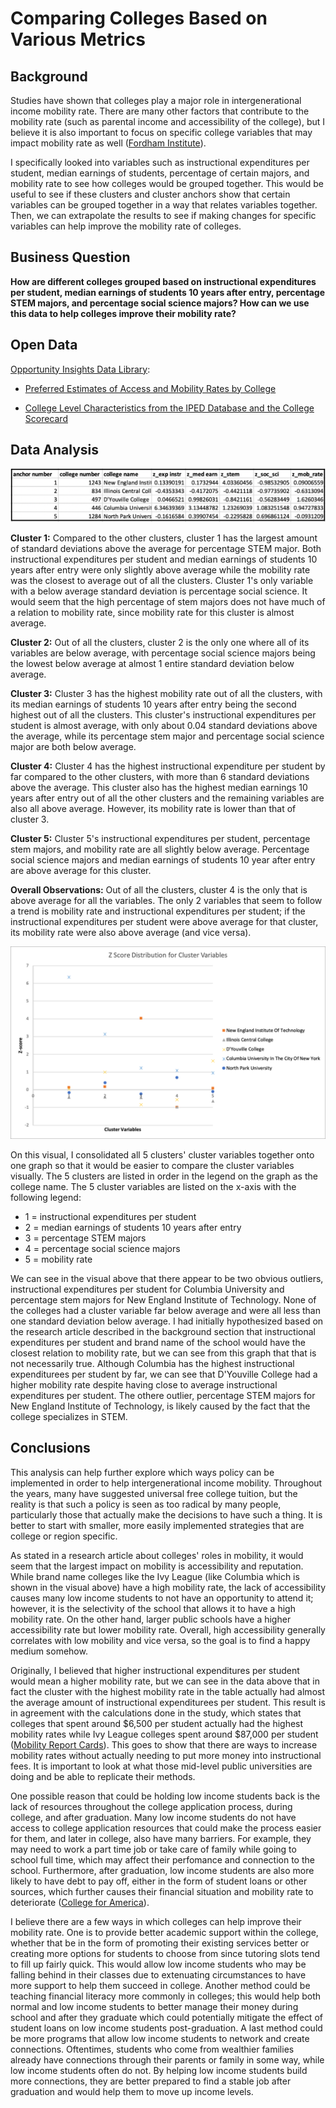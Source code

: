 # Comparing Colleges Based on Various Metrics
## Background
Studies have shown that colleges play a major role in intergenerational income mobility rate. There are many other factors that contribute to the mobility rate (such as parental income and accessibility of the college), but I believe it is also important to focus on specific college variables that may impact mobility rate as well ([Fordham Institute](https://fordhaminstitute.org/national/commentary/how-college-affects-upward-mobility)).

I specifically looked into variables such as instructional expenditures per student, median earnings of students, percentage of certain majors, and mobility rate to see how colleges would be grouped together. This would be useful to see if these clusters and cluster anchors show that certain variables can be grouped together in a way that relates variables together. Then, we can extrapolate the results to see if making changes for specific variables can help improve the mobility rate of colleges.

## Business Question
**How are different colleges grouped based on instructional expenditures per student, median earnings of students 10 years after entry, percentage STEM majors, and percentage social science majors? How can we use this data to help colleges improve their mobility rate?**

## Open Data
[Opportunity Insights Data Library](https://opportunityinsights.org/data/?geographic_level=0&topic=105&paper_id=0#resource-listing):

- [Preferred Estimates of Access and Mobility Rates by College](https://github.com/angelali1479/college-data-cluster-analysis/blob/main/mrc_table1.csv)

- [College Level Characteristics from the IPED Database and the College Scorecard](https://github.com/angelali1479/college-data-cluster-analysis/blob/main/mrc_table10.csv)

## Data Analysis

![alt text](https://github.com/angelali1479/college-data-cluster-analysis/blob/main/Screen%20Shot%202020-10-19%20at%208.12.04%20PM.png)

**Cluster 1:**
Compared to the other clusters, cluster 1 has the largest amount of standard deviations above the average for percentage STEM major. Both instructional expenditures per student and median earnings of students 10 years after entry were only slightly above average while the mobility rate was the closest to average out of all the clusters. Cluster 1's only variable with a below average standard deviation is percentage social science. 
It would seem that the high percentage of stem majors does not have much of a relation to mobility rate, since mobility rate for this cluster is almost average.

**Cluster 2:**
Out of all the clusters, cluster 2 is the only one where all of its variables are below average, with percentage social science majors being the lowest below average at almost 1 entire standard deviation below average.

**Cluster 3:**
Cluster 3 has the highest mobility rate out of all the clusters, with its median earnings of students 10 years after entry being the second highest out of all the clusters. This cluster's instructional expenditures per student is almost average, with only about 0.04 standard deviations above the average, while its percentage stem major and percentage social science major are both below average.

**Cluster 4:**
Cluster 4 has the highest instructional expenditure per student by far compared to the other clusters, with more than 6 standard deviations above the average. This cluster also has the highest median earnings 10 years after entry out of all the other clusters and the remaining variables are also all above average. However, its mobility rate is lower than that of cluster 3.

**Cluster 5:**
Cluster 5's instructional expenditures per student, percentage stem majors, and mobility rate are all slightly below average. Percentage social science majors and median earnings of students 10 year after entry are above average for this cluster.

**Overall Observations:**
Out of all the clusters, cluster 4 is the only that is above average for all the variables. The only 2 variables that seem to follow a trend is mobility rate and instructional expenditures per student; if the instructional expenditures per student were above average for that cluster, its mobility rate were also above average (and vice versa).


![alt text](https://github.com/angelali1479/college-data-cluster-analysis/blob/main/miniproj3graph.png)

On this visual, I consolidated all 5 clusters' cluster variables together onto one graph so that it would be easier to compare the cluster variables visually. The 5 clusters are listed in order in the legend on the graph as the college name. The 5 cluster variables are listed on the x-axis with the following legend:
- 1 = instructional expenditures per student
- 2 = median earnings of students 10 years after entry
- 3 = percentage STEM majors
- 4 = percentage social science majors
- 5 = mobility rate


We can see in the visual above that there appear to be two obvious outliers, instructional expenditures per student for Columbia University and percentage stem majors for New England Institute of Technology. None of the colleges had a cluster variable far below average and were all less than one standard deviation below average. I had initially hypothesized based on the research article described in the background section that instructional expenditures per student and brand name of the school would have the closest relation to mobility rate, but we can see from this graph that that is not necessarily true. Although Columbia has the highest instructional expenditurees per student by far, we can see that D'Youville College had a higher mobility rate despite having close to average instructional expenditures per student. The othere outlier, percentage STEM majors for New England Institute of Technology, is likely caused by the fact that the college specializes in STEM.

## Conclusions

This analysis can help further explore which ways policy can be implemented in order to help intergenerational income mobility. Throughout the years, many have suggested universal free college tuition, but the reality is that such a policy is seen as too radical by many people, particularly those that actually make the decisions to have such a thing. It is better to start with smaller, more easily implemented strategies that are college or region specific. 

As stated in a research article about colleges' roles in mobility, it would seem that the largest impact on mobility is accessibility and reputation. While brand name colleges like the Ivy League (like Columbia which is shown in the visual above) have a high mobility rate, the lack of accessibility causes many low income students to not have an opportunity to attend it; however, it is the selectivity of the school that allows it to have a high mobility rate. On the other hand, larger public schools have a higher accessibility rate but lower mobility rate. Overall, high accessibility generally correlates with low mobility and vice versa, so the goal is to find a happy medium somehow.

Originally, I believed that higher instructional expenditures per student would mean a higher mobility rate, but we can see in the data above that in fact the cluster with the highest mobility rate in the table actually had almost the average amount of instructional expenditurees per student. This result is in agreement with the calculations done in the study, which states that colleges that spent around $6,500 per student actually had the highest mobility rates while Ivy League colleges  spent around $87,000 per student ([Mobility Report Cards](http://www.equality-of-opportunity.org/papers/coll_mrc_paper.pdf)). This goes to show that there are ways to increase mobility rates without actually needing to put more money into instructional fees. It is important to look at what those mid-level public universities are doing and be able to replicate their methods.

One possible reason that could be holding low income students back is the lack of resources throughout the college application process, during college, and after graduation. Many low income students do not have access to college application resources that could make the process easier for them, and later in college, also have many barriers. For example, they may need to work a part time job or take care of family while going to school full time, which may affect their perfomance and connection to the school. Furthermore, after graduation, low income students are also more likely to have debt to pay off, either in the form of student loans or other sources, which further causes their financial situation and mobility rate to deteriorate ([College for America](https://collegeforamerica.org/college-completion-low-income-students/)).

I believe there are a few ways in which colleges can help improve their mobility rate. One is to provide better academic support within the college, whether that be in the form of promoting their existing services better or creating more options for students to choose from since tutoring slots tend to fill up fairly quick. This would allow low income students who may be falling behind in their classes due to extenuating circumstances to have more support to help them succeed in college. Another method could be teaching financial literacy more commonly in colleges; this would help both normal and low income students to better manage their money during school and after they graduate which could potentially mitigate the effect of student loans on low income students post-graduation. A last method could be more programs that allow low income students to network and create connections. Oftentimes, students who come from wealthier families already have connections through their parents or family in some way, while low income students often do not. By helping low income students build more connections, they are better prepared to find a stable job after graduation and would help them to move up income levels.

